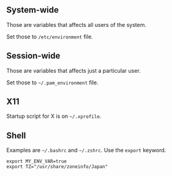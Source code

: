 ---
---

## System-wide

Those are variables that affects all users of the system.

Set those to `/etc/environment` file.

## Session-wide

Those are variables that affects just a particular user.

Set those to `~/.pam_environment` file.

## X11

Startup script for X is on `~/.xprofile`.

## Shell

Examples are `~/.bashrc` and `~/.zshrc`. Use the `export` keyword.

```shell
export MY_ENV_VAR=true
export TZ="/usr/share/zoneinfo/Japan"
```
